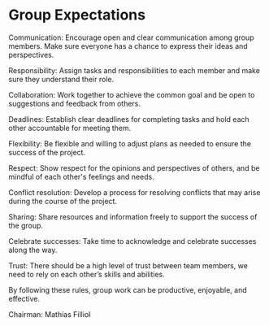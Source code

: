 # Group Expectations

Communication: Encourage open and clear communication among group members. Make sure everyone has a chance to express their ideas and perspectives. 

Responsibility: Assign tasks and responsibilities to each member and make sure they understand their role.

Collaboration: Work together to achieve the common goal and be open to suggestions and feedback from others.

Deadlines: Establish clear deadlines for completing tasks and hold each other accountable for meeting them.

Flexibility: Be flexible and willing to adjust plans as needed to ensure the success of the project. 

Respect: Show respect for the opinions and perspectives of others, and be mindful of each other's feelings and needs.

Conflict resolution: Develop a process for resolving conflicts that may arise during the course of the project.

Sharing: Share resources and information freely to support the success of the group. 

Celebrate successes: Take time to acknowledge and celebrate successes along the way.

Trust: There should be a high level of trust between team members, we need to rely on each other’s skills and abilities.
 

By following these rules, group work can be productive, enjoyable, and effective. 

Chairman: Mathias Filliol 